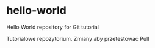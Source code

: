 # hello-world
Hello World repository for Git tutorial

Tutorialowe repozytorium.
Zmiany aby przetestować Pull
